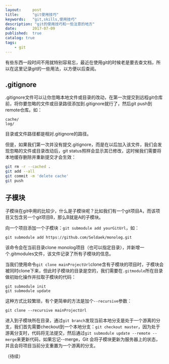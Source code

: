 ```yaml
---
layout:     post
title:      "git使用技巧"
keywords:   "git,skills,使用技巧" 
description: "git的使用技巧和一些注意的地方"
date:       2017-07-09
published:  true 
catalog: true
tags:
    - git 
---
```


有些东西一段时间不用就特别容易忘，最近在使用git的时候老是要去查文档，所以在这里记录git的一些用法，以方便以后查阅。

## .gitignore
.gitignore文件可以让你忽略本地文件或目录的改动，在第一次提交到远程git仓库前，将你要忽略的文件或目录路径添加到.gitignore就行了，然后git push到remote仓库。如：
```
cache/
log/
```
目录或文件路径都是相对.gitignore的路径。

但是，如果我们第一次并没有提交.gitignore，而是在以后加入该文件，我们会发现忽略的文件或目录改动后，git status照样会显示其已修改，这时候我们需要将本地缓存删除并重新提交才会生效：
```bash
git rm -r --cached .
git add --all
git commit -m 'delete cache'
git push
```

## 子模块
子模块在git中用的比较少，什么是子模块呢？比如我们有一个git项目A，而该项目又包含另一个git项目B，那么B就是A的子模块。

向一个项目添加一个子模块：`git submodule add yourGitUrl`，如：
```
git submodule add https://github.com/Seldaek/monolog.git
```
该命令会在当前目录clone monolog项目（也可以指定目录），并新增一个.gitmodules文件，该文件记录了所有子模块的信息。

当我们使用命令`git clone mainProjectUrl`clone含有子模块的项目时，子模块会被同时clone下来，但此时子模块的目录是空的，我们需要在`.gitmodule`所在目录做初始化操作并拉取子模块的代码：
```
git submodule init
git submodule update
```
这种方式比较繁琐，有个更简单的方法是加个`--recursive`参数：
```
git clone --recursive mainProjectUrl
```

进入到子模块所在目录，通过`git branch`发现当前本地分支是处于一个游离的分支，我们首先需要checkout到一个本地分支：`git checkout master`，因为处于游离分支时，代码将无法提交，然后通过`git submodule update --remote --merge`来更新代码，如果忘记--merge，Git 会将子模块更新为服务器上的状态，并且会将项目当前分支重置为一个游离的分支。

（待续）
